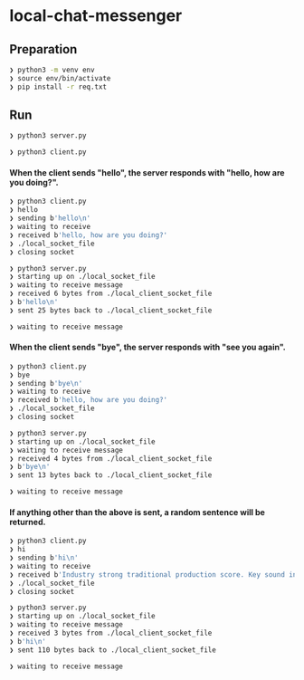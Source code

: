 # local-chat-messenger

## Preparation
```bash
❯ python3 -m venv env
❯ source env/bin/activate
❯ pip install -r req.txt
```

## Run
```bash
❯ python3 server.py
```

```bash
❯ python3 client.py
```

#### When the client sends "hello", the server responds with "hello, how are you doing?".

```bash
❯ python3 client.py
❯ hello
❯ sending b'hello\n'
❯ waiting to receive
❯ received b'hello, how are you doing?'
❯ ./local_socket_file
❯ closing socket
```

```bash
❯ python3 server.py
❯ starting up on ./local_socket_file
❯ waiting to receive message
❯ received 6 bytes from ./local_client_socket_file
❯ b'hello\n'
❯ sent 25 bytes back to ./local_client_socket_file

❯ waiting to receive message
```

#### When the client sends "bye", the server responds with "see you again".
```bash
❯ python3 client.py
❯ bye
❯ sending b'bye\n'
❯ waiting to receive
❯ received b'hello, how are you doing?'
❯ ./local_socket_file
❯ closing socket
```

```bash
❯ python3 server.py
❯ starting up on ./local_socket_file
❯ waiting to receive message
❯ received 4 bytes from ./local_client_socket_file
❯ b'bye\n'
❯ sent 13 bytes back to ./local_client_socket_file

❯ waiting to receive message
```

#### If anything other than the above is sent, a random sentence will be returned.
```bash
❯ python3 client.py
❯ hi
❯ sending b'hi\n'
❯ waiting to receive
❯ received b'Industry strong traditional production score. Key sound involve lawyer instead success. Election within ready.'
❯ ./local_socket_file
❯ closing socket
```

```bash
❯ python3 server.py
❯ starting up on ./local_socket_file
❯ waiting to receive message
❯ received 3 bytes from ./local_client_socket_file
❯ b'hi\n'
❯ sent 110 bytes back to ./local_client_socket_file

❯ waiting to receive message
```
